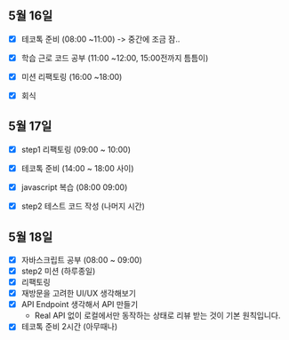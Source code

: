 ## 5월 16일

- [x] 테코톡 준비 (08:00 ~11:00) -> 중간에 조금 잠..
- [x] 학습 근로 코드 공부 (11:00 ~12:00, 15:00전까지 틈틈이)
- [x] 미션 리팩토링 (16:00 ~18:00)
- [x] 회식


## 5월 17일

- [x] step1 리팩토링 (09:00 ~ 10:00)
- [x] 테코톡 준비 (14:00 ~ 18:00 사이)
- [x] javascript 복습 (08:00  09:00)
- [x] step2 테스트 코드 작성 (나머지 시간)


## 5월 18일

- [x] 자바스크립트 공부 (08:00 ~ 09:00)
- [x] step2 미션 (하루종일)
 - [x] 리팩토링
 - [x] 재방문을 고려한 UI/UX 생각해보기
 - [x] API Endpoint 생각해서 API 만들기
   * Real API 없이 로컬에서만 동작하는 상태로 리뷰 받는 것이 기본 원칙입니다.
- [x] 테코톡 준비 2시간 (아무때나)
